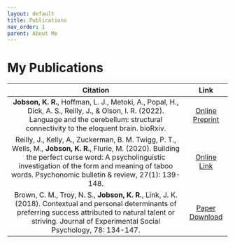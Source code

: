 ```yaml
---
layout: default
title: Publications
nav_order: 1
parent: About Me
---
```

# My Publications


| Citation                                                                                                                  | Link         |
|:-------------------------------------------------------------------------------------------------------------------------:|:------------:|
|**Jobson, K. R.**, Hoffman, L. J., Metoki, A., Popal, H., Dick, A. S., Reilly, J., & Olson, I. R. (2022). Language and the cerebellum: structural connectivity to the eloquent brain. bioRxiv.| [Online Preprint](https://www.biorxiv.org/content/10.1101/2022.04.19.488812v1.abstract)  | 
|Reilly, J., Kelly, A., Zuckerman, B. M. Twigg, P. T., Wells, M., **Jobson, K. R.**, Flurie, M. (2020). Building the perfect curse word: A psycholinguistic investigation of the form and meaning of taboo words. Psychonomic bulletin & review, 27(1): 139-148. | [Online Link](https://link.springer.com/article/10.3758/s13423-019-01685-8) |                                  
|Brown, C. M., Troy, N. S., **Jobson, K. R.**, Link, J. K. (2018). Contextual and personal determinants of preferring success attributed to natural talent or striving. Journal of Experimental Social Psychology, 78: 134-147. | [Paper Download](/assets/papers/strivers.pdf) |                                                             


